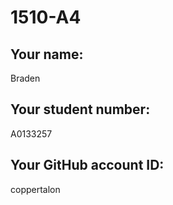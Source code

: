 # 1510-A4

## Your name:
Braden

## Your student number:
A0133257

## Your GitHub account ID:
coppertalon
